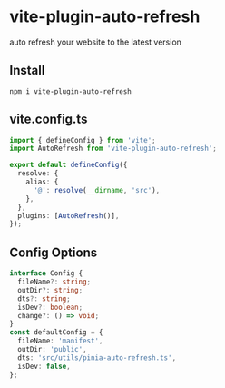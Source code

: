 # vite-plugin-auto-refresh

auto refresh your website to the latest version

## Install

`npm i vite-plugin-auto-refresh`

## vite.config.ts

```ts
import { defineConfig } from 'vite';
import AutoRefresh from 'vite-plugin-auto-refresh';

export default defineConfig({
  resolve: {
    alias: {
      '@': resolve(__dirname, 'src'),
    },
  },
  plugins: [AutoRefresh()],
});
```

## Config Options

```ts
interface Config {
  fileName?: string;
  outDir?: string;
  dts?: string;
  isDev?: boolean;
  change?: () => void;
}
const defaultConfig = {
  fileName: 'manifest',
  outDir: 'public',
  dts: 'src/utils/pinia-auto-refresh.ts',
  isDev: false,
};
```
